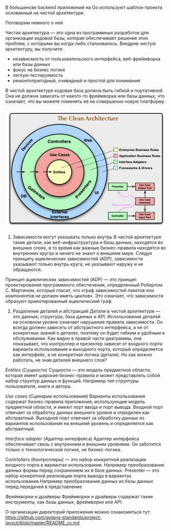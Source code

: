 В большинсве backend приложений на Go используют шаблон проекта основанный на чистой архитектуре.

Поговорим немного о ней

Чистая архитектура — это одна из программных разработок для организации кодовой базы, которая обеспечивает решение этих проблем, с которыми вы когда-либо сталкивались. Внедрив чистую архитектуру, вы получите:

* независмость от пользовательского интерфейса, веб-фреймворка или базы данных
* фокус на бизнес логике
* легкую тестируемость
* ремонтопригодный, очивидный и простой для понимания

В чистой архитектуре кодовая база должна быть гибкой и портативной. Она не должна зависеть от какого-то фреймворка или базы данных, что означает, что вы можете поменять её на совершенно новую платформу.

![](0_5qiQ0O4N2JIfTCGp.png)

1. Зависимости могут указывать только внутрь
В чистой архитектуре такие детали, как веб-инфраструктура и базы данных, находятся во внешних слоях, в то время как важные бизнес-правила находятся во внутренних кругах и ничего не знают о внешнем мире. Следуя принципу ациклических зависимостей (ADP), зависимости указывают только внутрь круга,
не указывают наружу и не обращаются.

Принцип ациклических зависимостей (ADP) — это принцип проектирования программного обеспечения, определенный Робертом С. Мартином, который гласит, что «граф зависимостей пакетов или компонентов не должен иметь циклов». Это означает, что зависимости образуют ориентированный ациклический граф.

2. Разделение деталей и абстракций
Детали в чистой архитектуре — это данные, структура, база данных и API. Использование деталей на основном уровне означает нарушение правила зависимости. Он всегда должен зависеть от абстрактного интерфейса, а не от конкретных знаний о деталях, поэтому он будет гибким и удобным в обслуживании.
Как видно в правой части диаграммы, она показывает, что контроллер и презентер зависят от входного порта варианта использования и выходного порта, который определяется как интерфейс, а не конкретная логика (детали). Но как можно работать, не зная деталей внешнего слоя?

*Entities* (Сущности)
Сущности — это модель предметной области, которая имеет широкие бизнес-правила и может представлять собой набор структур данных и функций. Например тип структуры пользователя, книги и автора.

*Use cases* (Сценарии использования)
Варианты использования содержат бизнес-правила приложения, использующие модель предметной области, и имеют порт ввода и порт вывода.
Входной порт отвечает за обработку данных внешнего уровня и определен как абстрактный.
Выходной порт отвечает за обработку данных из вариантов использования на внешний уровень и определяется как абстрактный.

*Interface adapter* (Адаптер интерфейса)
Адаптер интерфейса обеспечивает связь с внутренним и внешним уровнями. Он заботится только о технологической логике, не бизнес-логика.

Contrlollers (Контроллеры) — это набор конкретной реализации входного порта в вариантах использования. Например преобразование данных формы перед сохранением их в базе данных.
Presenter — это набор конкретной реализации порта вывода в вариантах использования.Например преобразование данных из базы данных перед передачей в представление

Фреймворки и драйверы
Фреймворки и драйверы содержат такие инструменты, как базы данных, фреймворки или API.

О организации директорий приложения можно ознакомиться тут:
https://github.com/golang-standards/project-layout/blob/master/README_ru.md
